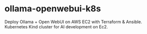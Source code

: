# ollama-openwebui-k8s
Deploy Ollama + Open WebUI on AWS EC2 with Terraform &amp; Ansible. Kubernetes Kind cluster for AI development on Ec2.
